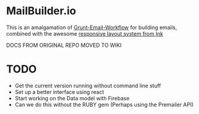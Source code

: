 # MailBuilder.io

This is an amalgamation of [Grunt-Email-Workflow](https://github.com/leemunroe/grunt-email-workflow) for building emails, combined with the awesome [responsive layout system from Ink](https://github.com/zurb/ink)

DOCS FROM ORIGINAL REPO MOVED TO WIKI

# TODO

- Get the current version running without command line stuff
- Set up a better interface using react
- Start working on the Data model with Firebase
- Can we do this without the RUBY gem (Perhaps using the Premailer API)
